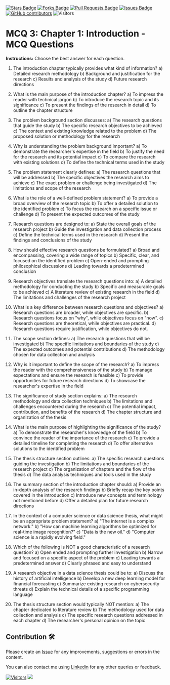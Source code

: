<a href="https://github.com/drshahizan/research-design/stargazers"><img src="https://img.shields.io/github/stars/drshahizan/research-design" alt="Stars Badge"/></a>
<a href="https://github.com/drshahizan/research-design/network/members"><img src="https://img.shields.io/github/forks/drshahizan/research-design" alt="Forks Badge"/></a>
<a href="https://github.com/drshahizan/research-design/pulls"><img src="https://img.shields.io/github/issues-pr/drshahizan/research-design" alt="Pull Requests Badge"/></a>
<a href="https://github.com/drshahizan/research-design"><img src="https://img.shields.io/github/issues/drshahizan/research-design" alt="Issues Badge"/></a>
<a href="https://github.com/drshahizan/research-design/graphs/contributors"><img alt="GitHub contributors" src="https://img.shields.io/github/contributors/drshahizan/research-design?color=2b9348"></a>
![Visitors](https://api.visitorbadge.io/api/visitors?path=https%3A%2F%2Fgithub.com%2Fdrshahizan%2MCSD1043&labelColor=%23d9e3f0&countColor=%23697689&style=flat)

# MCQ 3: Chapter 1: Introduction - MCQ Questions 

**Instructions:** Choose the best answer for each question.

1. The introduction chapter typically provides what kind of information?
     a) Detailed research methodology
     b) Background and justification for the research
     c) Results and analysis of the study
     d) Future research directions

2. What is the main purpose of the introduction chapter?
     a) To impress the reader with technical jargon
     b) To introduce the research topic and its significance
     c) To present the findings of the research in detail
     d) To outline the chapter structure

3. The problem background section discusses:
     a) The research questions that guide the study
     b) The specific research objectives to be achieved
     c) The context and existing knowledge related to the problem
     d) The proposed solution or methodology for the research

4. Why is understanding the problem background important?
     a) To demonstrate the researcher's expertise in the field
     b) To justify the need for the research and its potential impact
     c) To compare the research with existing solutions
     d) To define the technical terms used in the study

5. The problem statement clearly defines:
     a) The research questions that will be addressed
     b) The specific objectives the research aims to achieve
     c) The exact problem or challenge being investigated
     d) The limitations and scope of the research

6. What is the role of a well-defined problem statement?
     a) To provide a broad overview of the research topic
     b) To offer a detailed solution to the identified problem
     c) To focus the research on a specific issue or challenge
     d) To present the expected outcomes of the study

7. Research questions are designed to:
     a) State the overall goals of the research project
     b) Guide the investigation and data collection process
     c) Define the technical terms used in the research
     d) Present the findings and conclusions of the study

8. How should effective research questions be formulated?
     a) Broad and encompassing, covering a wide range of topics
     b) Specific, clear, and focused on the identified problem
     c) Open-ended and prompting philosophical discussions
     d) Leading towards a predetermined conclusion

9. Research objectives translate the research questions into:
     a) A detailed methodology for conducting the study
     b) Specific and measurable goals to be achieved
     c) A literature review of existing research in the field
     d) The limitations and challenges of the research project

10. What is a key difference between research questions and objectives?
     a) Research questions are broader, while objectives are specific.
     b) Research questions focus on "why", while objectives focus on "how".
     c) Research questions are theoretical, while objectives are practical.
     d) Research questions require justification, while objectives do not.

11. The scope section defines:
     a) The research questions that will be investigated
     b) The specific limitations and boundaries of the study
     c) The expected outcomes and potential contributions
     d) The methodology chosen for data collection and analysis

12. Why is it important to define the scope of the research?
     a) To impress the reader with the comprehensiveness of the study
     b) To manage expectations and ensure the research is feasible
     c) To provide opportunities for future research directions
     d) To showcase the researcher's expertise in the field

13. The significance of study section explains:
     a) The research methodology and data collection techniques
     b) The limitations and challenges encountered during the research
     c) The potential impact, contribution, and benefits of the research
     d) The chapter structure and organization of the thesis

14. What is the main purpose of highlighting the significance of the study?
     a) To demonstrate the researcher's knowledge of the field
     b) To convince the reader of the importance of the research
     c) To provide a detailed timeline for completing the research
     d) To offer alternative solutions to the identified problem

15. The thesis structure section outlines:
     a) The specific research questions guiding the investigation
     b) The limitations and boundaries of the research project
     c) The organization of chapters and the flow of the thesis
     d) The data analysis techniques and tools used in the study

16. The summary section of the introduction chapter should:
     a) Provide an in-depth analysis of the research findings
     b) Briefly recap the key points covered in the introduction
     c) Introduce new concepts and terminology not mentioned before
     d) Offer a detailed plan for future research directions

17.  In the context of a computer science or data science thesis, what might be an appropriate problem statement?
     a) "The internet is a complex network."
     b) "How can machine learning algorithms be optimized for real-time image recognition?"
     c) "Data is the new oil."
     d) "Computer science is a rapidly evolving field."

18. Which of the following is NOT a good characteristic of a research question?
     a) Open ended and prompting further investigation
     b) Narrow and focused on a specific aspect of the problem
     c) Leading towards a predetermined answer
     d) Clearly phrased and easy to understand

19. A research objective in a data science thesis could be to:
     a) Discuss the history of artificial intelligence
     b) Develop a new deep learning model for financial forecasting
     c) Summarize existing research on cybersecurity threats
     d) Explain the technical details of a specific programming language

20. The thesis structure section would typically NOT mention:
     a) The chapter dedicated to literature review
     b) The methodology used for data collection and analysis
     c) The specific research questions addressed in each chapter
     d) The researcher's personal opinion on the topic

## Contribution 🛠️
Please create an [Issue](https://github.com/drshahizan/research-design/issues) for any improvements, suggestions or errors in the content.

You can also contact me using [Linkedin](https://www.linkedin.com/in/drshahizan/) for any other queries or feedback.

[![Visitors](https://api.visitorbadge.io/api/visitors?path=https%3A%2F%2Fgithub.com%2Fdrshahizan&labelColor=%23697689&countColor=%23555555&style=plastic)](https://visitorbadge.io/status?path=https%3A%2F%2Fgithub.com%2Fdrshahizan)
![](https://hit.yhype.me/github/profile?user_id=81284918)

